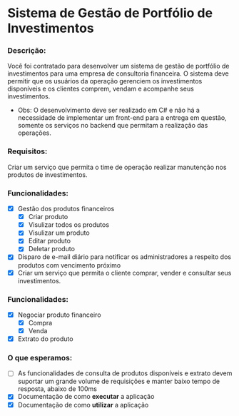 # Sistema de Gestão de Portfólio de Investimentos

### Descrição:

Você foi contratado para desenvolver um sistema de gestão de portfólio de investimentos para uma empresa de consultoria
financeira. O sistema deve permitir que os usuários da operação gerenciem os investimentos disponíveis e os clientes
comprem, vendam e acompanhe seus investimentos.

- Obs: O desenvolvimento deve ser realizado em C# e não há a necessidade de implementar um front-end para a entrega em
  questão, somente os serviços no backend que permitam a realização das operações.

### Requisitos:

Criar um serviço que permita o time de operação realizar manutenção nos produtos de investimentos.

### Funcionalidades:

- [x] Gestão dos produtos financeiros
    - [x] Criar produto
    - [x] Visulizar todos os produtos
    - [x] Visulizar um produto
    - [x] Editar produto
    - [x] Deletar produto
- [x] Disparo de e-mail diário para notificar os administradores a respeito dos produtos com vencimento próximo
- [x] Criar um serviço que permita o cliente comprar, vender e consultar seus investimentos.

### Funcionalidades:

- [x] Negociar produto financeiro
    - [x] Compra
    - [x] Venda
- [x] Extrato do produto

### O que esperamos:

- [ ] As funcionalidades de consulta de produtos disponíveis e extrato devem suportar um grande volume de requisições e
  manter baixo tempo de resposta, abaixo de 100ms
- [x] Documentação de como **executar** a aplicação
- [x] Documentação de como **utilizar** a aplicação